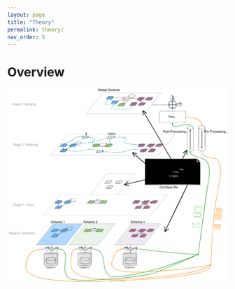 ```yaml
---
layout: page
title: "Theory"
permalink: theory/
nav_order: 5
---
```



# Overview

<img src="./CorrLangPrinciple.svg">